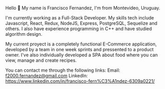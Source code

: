 Hello 👋
My name is Francisco Fernandez, I'm from Montevideo, Uruguay.

I'm currently working as a Full-Stack Developer. My skills tech include Javascript, React, Redux, NodeJS, Express, PostgreSQL, Sequelize and others. I also have experience programming in C++ and have studied algorithm design.

My current proyect is a completely functional E-Commerce application, developed by a team in one week sprints and pressented to a product owner. I've also individually developed a SPA about food where you can view, manage and create recipes.

You can contact me through the following links:
Email: f2000.fernandez@gmail.com
LinkedIn: https://www.linkedin.com/in/francisco-fern%C3%A1ndez-6309a0221/
